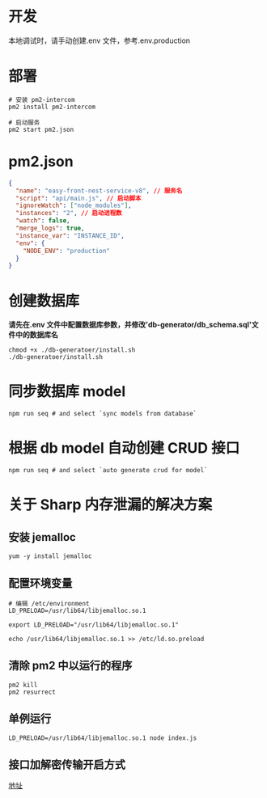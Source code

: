 <!--
 * @Author: leyi leyi@myun.info
 * @Date: 2021-11-25 17:08:33
 * @LastEditors: leyi leyi@myun.info
 * @LastEditTime: 2023-08-18 11:02:48
 * @FilePath: /easy-front-nest-service/README.md
 * @Description:
 *
 * Copyright (c) 2023 by ${git_name_email}, All Rights Reserved.
-->

# 开发

本地调试时，请手动创建.env 文件，参考.env.production

# 部署

```shell
# 安装 pm2-intercom
pm2 install pm2-intercom

# 启动服务
pm2 start pm2.json
```

# pm2.json

```json
{
  "name": "easy-front-nest-service-v8", // 服务名
  "script": "api/main.js", // 启动脚本
  "ignoreWatch": ["node_modules"],
  "instances": "2", // 启动进程数
  "watch": false,
  "merge_logs": true,
  "instance_var": "INSTANCE_ID",
  "env": {
    "NODE_ENV": "production"
  }
}
```

# 创建数据库

**请先在.env 文件中配置数据库参数，并修改'db-generator/db_schema.sql'文件中的数据库名**

```shell
chmod +x ./db-generatoer/install.sh
./db-generatoer/install.sh
```

# 同步数据库 model

```shell
npm run seq # and select `sync models from database`
```

# 根据 db model 自动创建 CRUD 接口

```shell
npm run seq # and select `auto generate crud for model`
```

# 关于 Sharp 内存泄漏的解决方案

## 安装 jemalloc

```shell
yum -y install jemalloc
```

## 配置环境变量

```shell
# 编辑 /etc/environment
LD_PRELOAD=/usr/lib64/libjemalloc.so.1
```

```shell
export LD_PRELOAD="/usr/lib64/libjemalloc.so.1"

echo /usr/lib64/libjemalloc.so.1 >> /etc/ld.so.preload
```

## 清除 pm2 中以运行的程序

```shell
pm2 kill
pm2 resurrect
```

## 单例运行

```shell
LD_PRELOAD=/usr/lib64/libjemalloc.so.1 node index.js
```

## 接口加解密传输开启方式

[地址](https://rw3ew7jh3sr.feishu.cn/wiki/ZrgEwRg9Iia8ntkQEc9cxJnjnyb?from=from_copylink)
